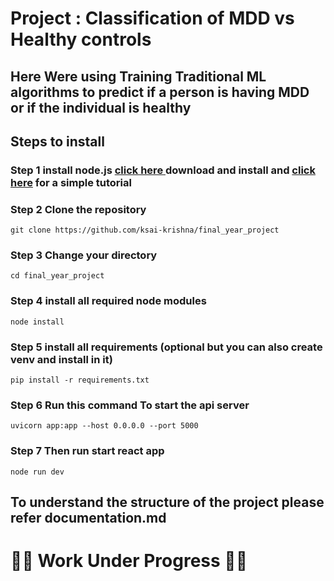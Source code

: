 
# Project : Classification of MDD vs Healthy controls 

## Here Were using Training Traditional ML algorithms to predict if a person is having MDD or if the individual is healthy

## Steps to install
### Step 1 install node.js [click here ](https://nodejs.org/en/download) download and install and [click here](https://www.youtube.com/watch?v=kQabFyl9r9I&t=431s) for a simple tutorial
### Step 2 Clone the repository
```
git clone https://github.com/ksai-krishna/final_year_project
```
### Step 3 Change your directory
```
cd final_year_project
```
### Step 4 install all required node modules 
```
node install
```
### Step 5 install all requirements (optional but you can also create venv and install in it)
```
pip install -r requirements.txt
```
### Step 6 Run this command To start the api server
```
uvicorn app:app --host 0.0.0.0 --port 5000
```
### Step 7 Then run start react app
```
node run dev
```


## To understand the structure of the project please refer documentation.md

# 🚧🚧 Work Under Progress 🚧🚧
